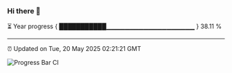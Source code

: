 ### Hi there 👋

⏳ Year progress { ███████████▁▁▁▁▁▁▁▁▁▁▁▁▁▁▁▁▁▁▁ } 38.11 %

---

⏰ Updated on Tue, 20 May 2025 02:21:21 GMT

![Progress Bar CI](https://github.com/IshwaranRudhara/GIT-ACTION/workflows/Progress%20Bar%20CI/badge.svg)
